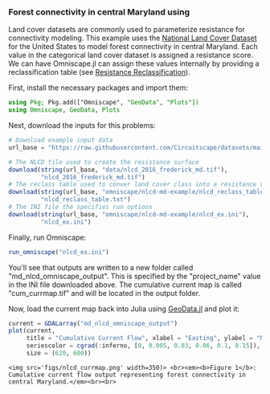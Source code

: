 ### Forest connectivity in central Maryland using

Land cover datasets are commonly used to parameterize resistance for connectivity modeling. This example uses the [National Land Cover Dataset](https://www.usgs.gov/centers/eros/science/national-land-cover-database) for the United States to model forest connectivity in central Maryland. Each value in the categorical land cover dataset is assigned a resistance score. We can have Omniscape.jl can assign these values internally by providing a reclassification table (see [Resistance Reclassification](@ref)).

First, install the necessary packages and import them:

```julia
using Pkg; Pkg.add(["Omniscape", "GeoData", "Plots"])
using Omniscape, GeoData, Plots
```

Next, download the inputs for this problems:

```julia
# Download example input data
url_base = "https://raw.githubusercontent.com/Circuitscape/datasets/main/"

# The NLCD tile used to create the resistance surface
download(string(url_base, "data/nlcd_2016_frederick_md.tif"),
         "nlcd_2016_frederick_md.tif")
# The reclass table used to conver land cover class into a resistance value
download(string(url_base, "omniscape/nlcd-md-example/nlcd_reclass_table.txt"),
         "nlcd_reclass_table.txt")
# The INI file the specifies run options
download(string(url_base, "omniscape/nlcd-md-example/nlcd_ex.ini"),
         "nlcd_ex.ini")
```

Finally, run Omniscape:

```julia
run_omniscape("nlcd_ex.ini")
```

You'll see that outputs are written to a new folder called "md_nlcd_omniscape_output". This is specified by the "project_name" value in the INI file downloaded above. The cumulative current map is called "cum_currmap.tif" and will be located in the output folder.

Now, load the current map back into Julia using [GeoData.jl](https://github.com/rafaqz/GeoData.jl) and plot it:

```julia
current = GDALarray("md_nlcd_omniscape_output")
plot(current,
     title = "Cumulative Current Flow", xlabel = "Easting", ylabel = "Northing",
     seriescolor = cgrad(:inferno, [0, 0.005, 0.03, 0.06, 0.1, 0.15]),
     size = (620, 600))
```

```@raw html
<img src='figs/nlcd_currmap.png' width=350)> <br><em><b>Figure 1</b>: Cumulative current flow output representing forest connectivity in central Maryland.</em><br><br>
```


